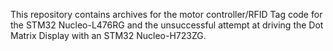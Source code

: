 This repository contains archives for the motor controller/RFID Tag code for the STM32 Nucleo-L476RG
and the unsuccessful attempt at driving the Dot Matrix Display with an STM32 Nucleo-H723ZG.
